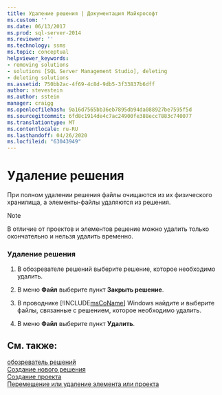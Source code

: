```yaml
---
title: Удаление решения | Документация Майкрософт
ms.custom: ''
ms.date: 06/13/2017
ms.prod: sql-server-2014
ms.reviewer: ''
ms.technology: ssms
ms.topic: conceptual
helpviewer_keywords:
- removing solutions
- solutions [SQL Server Management Studio], deleting
- deleting solutions
ms.assetid: 750bb2ac-4f69-4c8d-9db5-3f33837b6dff
author: stevestein
ms.author: sstein
manager: craigg
ms.openlocfilehash: 9a16d7565bb36eb7895db94da088927be7595f5d
ms.sourcegitcommit: 6fd8c1914de4c7ac24900fe388ecc7883c740077
ms.translationtype: MT
ms.contentlocale: ru-RU
ms.lasthandoff: 04/26/2020
ms.locfileid: "63043949"
---
```

# <a name="delete-a-solution"></a>Удаление решения
  При полном удалении решения файлы очищаются из их физического хранилища, а элементы-файлы удаляются из решения.  
  
> [!NOTE]  
>  В отличие от проектов и элементов решение можно удалить только окончательно и нельзя удалить временно.  
  
### <a name="to-delete-a-solution"></a>Удаление решения  
  
1.  В обозревателе решений выберите решение, которое необходимо удалить.  
  
2.  В меню **Файл** выберите пункт **Закрыть решение**.  
  
3.  В проводнике [!INCLUDE[msCoName](../../includes/msconame-md.md)] Windows найдите и выберите файлы, связанные с решением, которое необходимо удалить.  
  
4.  В меню **Файл** выберите пункт **Удалить**.  
  
## <a name="see-also"></a>См. также:  
 [обозреватель решений](solution-explorer.md)   
 [Создание нового решения](create-a-new-solution.md)   
 [Создание проекта](create-a-project.md)   
 [Перемещение или удаление элемента или проекта](remove-or-delete-an-item-or-project.md)  
  
  
